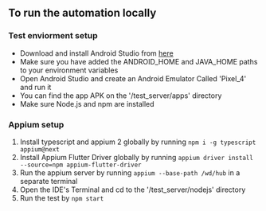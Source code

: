 ## To run the automation locally

### Test enviorment setup
- Download and install Android Studio from [here](https://developer.android.com/studio "here")
- Make sure you have added the ANDROID_HOME and JAVA_HOME paths to your environment variables
- Open Android Studio and create an Android Emulator Called 'Pixel_4' and run it
- You can find the app APK on the '/test_server/apps' directory
- Make sure Node.js and npm are installed

### Appium setup
1. Install typescript and appium 2 globally by running `npm i -g typescript appium@next`
2. Install Appium Flutter Driver globally by running `appium driver install --source=npm appium-flutter-driver`
3. Run the appium server by running `appium --base-path /wd/hub` in a separate terminal
4. Open the IDE's Terminal and cd to the '/test_server/nodejs' directory
5. Run the test by `npm start`

